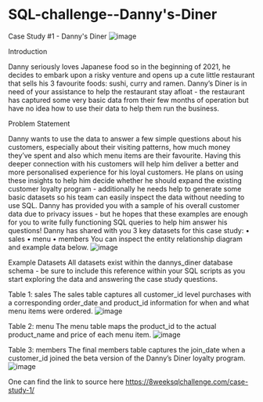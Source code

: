 # SQL-challenge--Danny's-Diner

Case Study #1 - Danny's Diner
![image](https://github.com/aditi-hub9/SQL-challenge--Danny-s-Diner/assets/114562936/1cffd16b-f527-495a-a3aa-a658bd3eecfc)


Introduction

Danny seriously loves Japanese food so in the beginning of 2021, he decides to embark upon a risky venture and opens up a cute little restaurant that sells his 3 favourite foods: 
sushi, curry and ramen.
Danny’s Diner is in need of your assistance to help the restaurant stay afloat - the restaurant has captured some very basic data from their few months of operation but have no idea how to use their data to help them run the business.

Problem Statement

Danny wants to use the data to answer a few simple questions about his customers, especially about their visiting patterns, how much money they’ve spent and also which menu items are their favourite. Having this deeper connection with his customers will help him deliver a better and more personalised experience for his loyal customers.
He plans on using these insights to help him decide whether he should expand the existing customer loyalty program - additionally he needs help to generate some basic datasets so his team can easily inspect the data without needing to use SQL.
Danny has provided you with a sample of his overall customer data due to privacy issues - but he hopes that these examples are enough for you to write fully functioning SQL queries to help him answer his questions!
Danny has shared with you 3 key datasets for this case study:
•	sales
•	menu
•	members
You can inspect the entity relationship diagram and example data below.
![image](https://github.com/aditi-hub9/SQL-challenge--Danny-s-Diner/assets/114562936/64da3a32-a32f-4b49-8d72-62a0be4325d6)

 
Example Datasets
All datasets exist within the dannys_diner database schema - be sure to include this reference within your SQL scripts as you start exploring the data and answering the case study questions.

Table 1: sales
The sales table captures all customer_id level purchases with a corresponding order_date and product_id information for when and what menu items were ordered.
 ![image](https://github.com/aditi-hub9/SQL-challenge--Danny-s-Diner/assets/114562936/0ef79ef1-7ae4-4819-9fdf-01b398f5d158)

Table 2: menu
The menu table maps the product_id to the actual product_name and price of each menu item.
 ![image](https://github.com/aditi-hub9/SQL-challenge--Danny-s-Diner/assets/114562936/b745ed74-e8b6-4729-af57-6fbf9891f731)

Table 3: members
The final members table captures the join_date when a customer_id joined the beta version of the Danny’s Diner loyalty program.
 ![image](https://github.com/aditi-hub9/SQL-challenge--Danny-s-Diner/assets/114562936/ebe811a7-1b51-48bd-9039-9c79b34c88f3)

One can find the link to source here 
https://8weeksqlchallenge.com/case-study-1/












